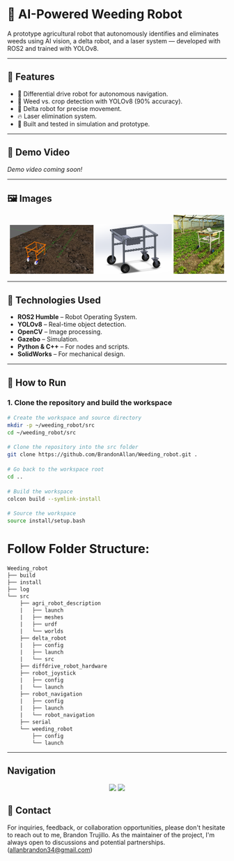 # 🌱 AI-Powered Weeding Robot

A prototype agricultural robot that autonomously identifies and eliminates weeds using AI vision, a delta robot, and a laser system — developed with ROS2 and trained with YOLOv8.

---

## 🧠 Features

- 🚜 Differential drive robot for autonomous navigation.
- 🌿 Weed vs. crop detection with YOLOv8 (90% accuracy).
- 🤖 Delta robot for precise movement.
- 🔥 Laser elimination system.
- 🧠 Built and tested in simulation and prototype.

---

## 🎥 Demo Video

*Demo video coming soon!*

---

## 🖼️ Images

<p align="center">
  <img src="documentation/images/robot_gazebo.png" width="38%" />
  <img src="documentation/images/robot_solidworks.png" width="35%" />
  <img src="documentation/images/robot_crop.png" width="23%" />
</p>


 
---

## 🔧 Technologies Used

- **ROS2 Humble** – Robot Operating System.
- **YOLOv8** – Real-time object detection.
- **OpenCV** – Image processing.
- **Gazebo** – Simulation.
- **Python & C++** – For nodes and scripts.
- **SolidWorks** – For mechanical design.

---

## 🚀 How to Run

### 1. Clone the repository and build the workspace
```bash
# Create the workspace and source directory
mkdir -p ~/weeding_robot/src
cd ~/weeding_robot/src

# Clone the repository into the src folder
git clone https://github.com/BrandonAllan/Weeding_robot.git .

# Go back to the workspace root
cd ..

# Build the workspace
colcon build --symlink-install

# Source the workspace
source install/setup.bash
```

# Follow Folder Structure:
```
Weeding_robot
├── build
├── install
├── log
└── src
    ├── agri_robot_description
    |   ├── launch
    |   ├── meshes
    |   ├── urdf
    |   └── worlds
    ├── delta_robot
    |   ├── config
    |   ├── launch
    |   └── src          
    ├── diffdrive_robot_hardware
    ├── robot_joystick
    |   ├── config
    |   └── launch
    ├── robot_navigation
    |   ├── config
    |   ├── launch
    |   └── robot_navigation
    ├── serial
    └── weeding_robot
        ├── config
        └── launch
```
---
## Navigation

<p align="center">
  <img src="documentation/gifs/real_crop_detection.gif" width="40%" />
  <img src="documentation/gifs/sImulation_crop_detection.gif" width="40%" />
</p>

## 🧠 Contact
For inquiries, feedback, or collaboration opportunities, please don't hesitate to reach out to me, Brandon Trujillo. As the maintainer of the project, I'm always open to discussions and potential partnerships. (allanbrandon34@gmail.com)

